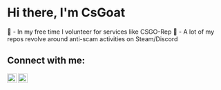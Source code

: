 # Hi there, I'm CsGoat
🔗 - In my free time I volunteer for services like CSGO-Rep
🔗 - A lot of my repos revolve around anti-scam activities on Steam/Discord

## Connect with me:

[<img align="left" alt="audhiaprilliant.github.io" width="22px" src="https://cdn.jsdelivr.net/npm/simple-icons@v3/icons/steam.svg" />][steam]
[<img align="left" alt="audhiaprilliant | Twitter" width="22px" src="https://cdn.jsdelivr.net/npm/simple-icons@v3/icons/twitter.svg" />][twitter]


<br />
<br />





[steam]: https://steamcommunity.com/profiles/76561198279631161
[twitter]: https://twitter.com/RiseCsGoat
